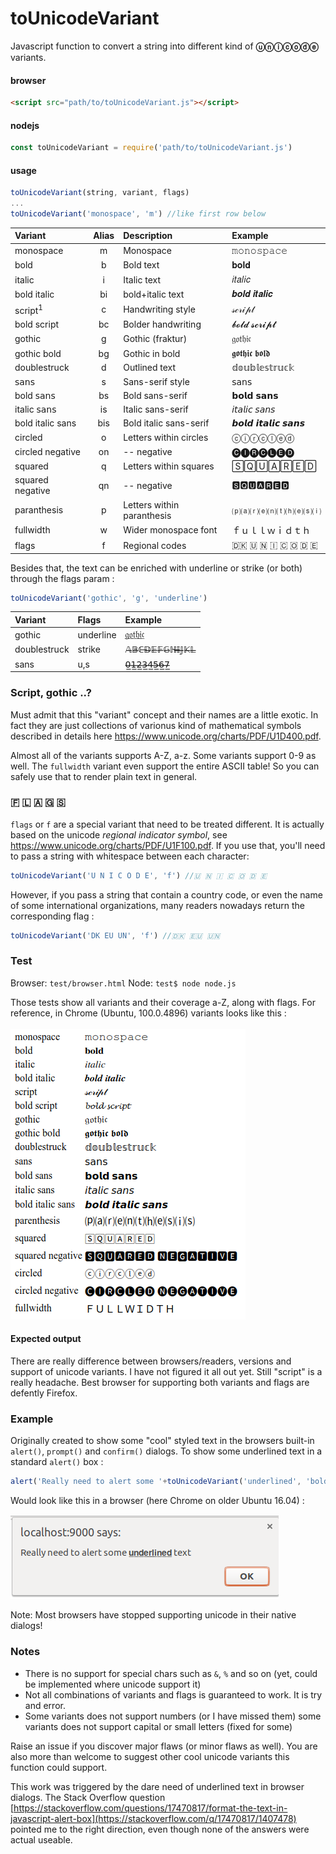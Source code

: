 # toUnicodeVariant

Javascript function to convert a string into different kind of **ⓤⓝⓘⓒⓞⓓⓔ** variants. 

#### browser
```html
<script src="path/to/toUnicodeVariant.js"></script>
```
#### nodejs
```javascript
const toUnicodeVariant = require('path/to/toUnicodeVariant.js') 
```
#### usage
```javascript
toUnicodeVariant(string, variant, flags)
...
toUnicodeVariant('monospace', 'm') //like first row below 
```

|Variant     | Alias | Description                   | Example           |
|:--------- |:-----:|:----------------------------- |:----------------- |
| monospace |   m   | Monospace      | 𝚖𝚘𝚗𝚘𝚜𝚙𝚊𝚌𝚎 |
| bold   |   b   | Bold text                        |𝐛𝐨𝐥𝐝  |
| italic  |  i  | Italic text                       | 𝑖𝑡𝑎𝑙𝑖𝑐  |
| bold italic   |   bi   | bold+italic text   | 𝒃𝒐𝒍𝒅 𝒊𝒕𝒂𝒍𝒊𝒄 |
| script<sup>1</sup>     |   c   | Handwriting style         | 𝓈𝒸𝓇𝒾𝓅𝓉    |
| bold script  |  bc   | Bolder handwriting     | 𝓫𝓸𝓵𝓭 𝓼𝓬𝓻𝓲𝓹𝓽      |
| gothic  |   g   |Gothic (fraktur)            | 𝔤𝔬𝔱𝔥𝔦𝔠      |
| gothic bold  |   bg   | Gothic in bold| 𝖌𝖔𝖙𝖍𝖎𝖈 𝖇𝖔𝖑𝖉        |
| doublestruck |   d   | Outlined text        | 𝕕𝕠𝕦𝕓𝕝𝕖𝕤𝕥𝕣𝕦𝕔𝕜 |
| 𝗌𝖺𝗇𝗌   |  s   | Sans-serif style    | 𝗌𝖺𝗇𝗌 |
| bold 𝗌𝖺𝗇𝗌   |  bs   | Bold sans-serif   | 𝗯𝗼𝗹𝗱 𝘀𝗮𝗻𝘀 |
| italic 𝗌𝖺𝗇𝗌   |  is   | Italic sans-serif  | 𝘪𝘵𝘢𝘭𝘪𝘤 𝘴𝘢𝘯𝘴 |
| bold italic sans  |  bis   | Bold italic sans-serif  | 𝙗𝙤𝙡𝙙 𝙞𝙩𝙖𝙡𝙞𝙘 𝙨𝙖𝙣𝙨 |
| circled  |  o   | Letters within circles   | ⓒⓘⓡⓒⓛⓔⓓ |
| circled negative |  on   | -- negative  | 	🅒🅘🅡🅒🅛🅔🅓 |
| squared  |  q   | Letters within squares   | 🅂🅀🅄🄰🅁🄴🄳 |
| squared negative  |  qn   | -- negative  | 🆂🆀🆄🅰🆁🅴🅳
| paranthesis   |  p   | Letters within paranthesis  | ⒫⒜⒭⒠⒩⒯⒣⒠⒮⒤ |
| fullwidth | w   | Wider monospace font   | ｆｕｌｌｗｉｄｔｈ |
| flags | f | Regional codes | 🇩🇰 🇺 🇳 🇮 🇨 🇴 🇩 🇪 |


Besides that, the text can be enriched with underline or strike (or both) through the flags param :

```javascript
toUnicodeVariant('gothic', 'g', 'underline')
```
|Variant     | Flags               | Example           |
|:--------- |:-----|:---------------------------- |
| gothic |   underline   | 𝔤̲𝔬̲𝔱̲𝔥̲𝔦̲𝔠̲|
| doublestruck |   strike   | 𝔸̶𝔹̶ℂ̶𝔻̶𝔼̶𝔽̶𝔾̶ℍ̶𝕀̶𝕁̶𝕂̶𝕃̶ |
| sans |   u,s   | 𝟢̶̲𝟣̶̲𝟤̶̲𝟥̶̲𝟦̶̲𝟧̶̲𝟨̶̲𝟩̶̲ |

### Script, gothic ..?
Must admit that this "variant" concept and their names are a little exotic. In fact they are just collections of varionus kind of mathematical symbols described in details here https://www.unicode.org/charts/PDF/U1D400.pdf.

Almost all of the variants supports A-Z, a-z. Some variants support 0-9 as well. The ```fullwidth``` variant even support the entire ASCII table! So you can safely use that to render plain text in general. 


### 🇫 🇱 🇦 🇬 🇸

```flags``` or ```f``` are a special variant that need to be treated different. It is actually based on the unicode *regional indicator symbol*, see https://www.unicode.org/charts/PDF/U1F100.pdf. If you use that, you'll need to pass a string with whitespace between each character:

```javascript
toUnicodeVariant('U N I C O D E', 'f') //🇺 🇳 🇮 🇨 🇴 🇩 🇪
```
However, if you pass a string that contain a country code, or even the name of some international organizations, many readers nowadays return the corresponding flag :
```javascript
toUnicodeVariant('DK EU UN', 'f') //🇩🇰 🇪🇺 🇺🇳
```

### Test
Browser: `test/browser.html`
Node: `test$ node node.js`

Those tests show all variants and their coverage a-Z, along with flags. For reference, in Chrome (Ubuntu, 100.0.4896) variants looks like this :<br><br>
<img src="media/variants-chrome-100.png">

#### Expected output
There are really difference between browsers/readers, versions and support of unicode variants. I have not figured it all out yet.  Still "script" is a really
headache. Best browser for supporting both variants and flags are defently Firefox.

### Example

Originally created to show some "cool" styled text in the browsers built-in `alert()`, `prompt()` and `confirm()` dialogs. To show some underlined text in a standard `alert()` box :
```javascript
alert('Really need to alert some '+toUnicodeVariant('underlined', 'bold sans', 'underline')+' text');
```
Would look like this in a browser (here Chrome on older Ubuntu 16.04) :

![alt text](media/alert.png)

Note: Most browsers have stopped supporting unicode in their native dialogs!

### Notes

* There is no support for special chars such as `&`, `%` and so on (yet, could be implemented where unicode support it)
* Not all combinations of variants and flags is guaranteed to work. It is try and error. 
* Some variants does not support numbers (or I have missed them) some variants does not support capital or small letters (fixed for some)

Raise an issue if you discover major flaws (or minor flaws as well). You are also more than welcome to suggest other cool unicode variants this function could support.

This work was triggered by the dare need of underlined text in browser dialogs.  The Stack Overflow question [https://stackoverflow.com/questions/17470817/format-the-text-in-javascript-alert-box](https://stackoverflow.com/q/17470817/1407478) pointed me to the right direction, even though none of the answers were actual useable. 

